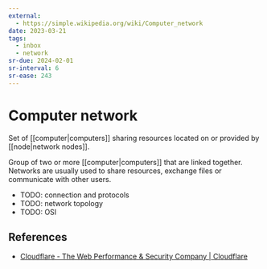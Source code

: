 ```yaml
---
external:
  - https://simple.wikipedia.org/wiki/Computer_network
date: 2023-03-21
tags:
  - inbox
  - network
sr-due: 2024-02-01
sr-interval: 6
sr-ease: 243
---
```


# Computer network
&#10;
Set of [[computer|computers]] sharing resources located on or provided by
[[node|network nodes]].

Group of two or more [[computer|computers]] that are linked together. Networks
are usually used to share resources, exchange files or communicate with other
users.

- TODO: connection and protocols
- TODO: network topology
- TODO: OSI

## References

- [Cloudflare - The Web Performance & Security Company | Cloudflare](https://www.cloudflare.com/)
